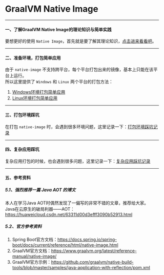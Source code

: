 # GraalVM Native Image

---------------------------------------------------------------------------------------------------------------------------

#### 一、了解GraalVM Native Image的理论知识与简单实践

要想更好的使用 `Native Image`，首先就是要了解其理论知识，[点击进来看看吧](native-image/theory-practice.md)。


---------------------------------------------------------------------------------------------------------------------------

#### 二、准备环境，打包简单应用

由于 `native-image` 不支持跨平台，每个平台打包出来的镜像，基本上只能在该平台上运行。<br>
所以这里提供了 `Windows` 和 `Linux` 两个平台的打包方法：
1. [Windows环境打包简单应用](native-image/native-image-windows.md)
2. [Linux环境打包简单应用](native-image/native-image-linux.md)


---------------------------------------------------------------------------------------------------------------------------

#### 三、打包环境踩坑

在打包 `native-image` 时，会遇到很多环境问题，这里记录一下：[打包环境踩坑记录](native-image/environment-treading-pit-log.md)


---------------------------------------------------------------------------------------------------------------------------

#### 四、复杂应用踩坑

复杂应用打包的时候，也会遇到很多问题，这里记录一下：[复杂应用踩坑记录](native-image/treading-pit-log.md)


---------------------------------------------------------------------------------------------------------------------------

#### 五、参考资料

##### 5.1、强烈推荐一篇 Java AOT 的博文

本人在学习Java AOT时偶然发现了一偏写的非常不错的文章，推荐给大家。<br>
Java在云原生的破局利器——AOT：https://huaweicloud.csdn.net/63311d00d3efff3090b52913.html

##### 5.2、官方参考资料

1. Spring Boot官方文档：https://docs.spring.io/spring-boot/docs/current/reference/html/native-image.html
2. GraalVM官方文档：https://www.graalvm.org/latest/reference-manual/native-image/
3. GraalVM官方示例：https://github.com/graalvm/native-build-tools/blob/master/samples/java-application-with-reflection/pom.xml
